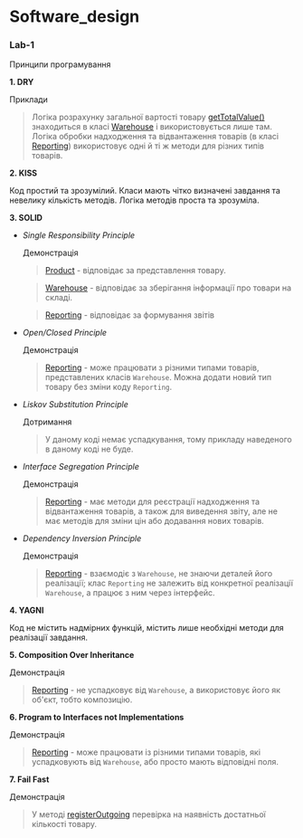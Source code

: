 # Software_design

### Lab-1

Принципи програмування

**1. DRY**

Приклади

> Логіка розрахунку загальної вартості товару [getTotalValue()](https://github.com/SurikovaOlha/Software_design/blob/79f87e43df5c1f02028a962a94849c32752c47e4/lab-1/main.js#L100) знаходиться в класі [Warehouse](https://github.com/SurikovaOlha/Software_design/blob/79f87e43df5c1f02028a962a94849c32752c47e4/lab-1/main.js#L91) і використовується лише там.
Логіка обробки надходження та відвантаження товарів (в класі [Reporting](https://github.com/SurikovaOlha/Software_design/blob/79f87e43df5c1f02028a962a94849c32752c47e4/lab-1/main.js#L116)) використовує одні й ті ж методи для різних типів товарів.

**2. KISS** 

Код простий та зрозумілий. Класи мають чітко визначені завдання та невелику кількість методів. Логіка методів проста та зрозуміла.

**3. SOLID**
- _Single_ _Responsibility_ _Principle_
    
    Демонстрація

    > [Product](https://github.com/SurikovaOlha/Software_design/blob/fb9868f282e9031a4b21447daca05413c86c7c69/lab-1/task_1-2.js#L1) - відповідає за представлення товару.

    > [Warehouse](https://github.com/SurikovaOlha/Software_design/blob/fb9868f282e9031a4b21447daca05413c86c7c69/lab-1/task_1-3.js#L1) - відповідає за зберігання інформації про товари на складі.

    > [Reporting](https://github.com/SurikovaOlha/Software_design/blob/fb9868f282e9031a4b21447daca05413c86c7c69/lab-1/task_1-4.js#L26) - відповідає за формування звітів

- _Open/Closed_ _Principle_

  Демонстрація

  > [Reporting](https://github.com/SurikovaOlha/Software_design/blob/fb9868f282e9031a4b21447daca05413c86c7c69/lab-1/task_1-4.js#L26) - може працювати з різними типами товарів, представлених класів `Warehouse`. Можна додати новий тип товару без зміни коду `Reporting`.

- _Liskov_ _Substitution_ _Principle_

  Дотримання

  > У даному коді немає успадкування, тому прикладу наведеного в даному коді не буде.

- _Interface_ _Segregation_ _Principle_

  Демонстрація

  > [Reporting](https://github.com/SurikovaOlha/Software_design/blob/fb9868f282e9031a4b21447daca05413c86c7c69/lab-1/task_1-4.js#L26) - має методи для реєстрації надходження та відвантаження товарів, а також для виведення звіту, але не має методів для зміни цін або додавання нових товарів.

- _Dependency_ _Inversion_ _Principle_

  Демонстрація

  > [Reporting](https://github.com/SurikovaOlha/Software_design/blob/fb9868f282e9031a4b21447daca05413c86c7c69/lab-1/task_1-4.js#L26) - взаємодіє з `Warehouse`, не знаючи деталей його реалізації; клас `Reporting` не залежить від конкретної реалізації `Warehouse`, а працює з ним через інтерфейс.

**4. YAGNI**

Код не містить надмірних функцій, містить лише необхідні методи для реалізації завдання.

**5. Composition Over Inheritance**

  Демонстрація
  
  > [Reporting](https://github.com/SurikovaOlha/Software_design/blob/fb9868f282e9031a4b21447daca05413c86c7c69/lab-1/task_1-4.js#L26) - не успадковує від `Warehouse`, а використовує його як об'єкт, тобто композицію.


**6. Program to Interfaces not Implementations**

Демонстрація

> [Reporting](https://github.com/SurikovaOlha/Software_design/blob/79f87e43df5c1f02028a962a94849c32752c47e4/lab-1/main.js#L116) - може працювати із різними типами товарів, які успадковують від `Warehouse`, або просто мають відповідні поля.

**7. Fail Fast**

Демонстрація

> У методі [registerOutgoing](https://github.com/SurikovaOlha/Software_design/blob/fb9868f282e9031a4b21447daca05413c86c7c69/lab-1/main.js#L127) перевірка на наявність достатньої кількості товару.
